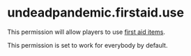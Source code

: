 # undeadpandemic.firstaid.use

This permission will allow players to use [first aid items](../first-aid-items/).

This permission is set to work for everybody by default.
